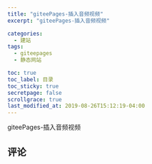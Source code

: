 ```yaml
---
title: "giteePages-插入音频视频"
excerpt: "giteePages-插入音频视频"

categories:
  - 建站
tags:
  - giteepages
  - 静态网站

toc: true
toc_label: 目录
toc_sticky: true
secretpage: false
scrollgrace: true
last_modified_at: 2019-08-26T15:12:19-04:00
---
```


giteePages-插入音频视频





## 评论




